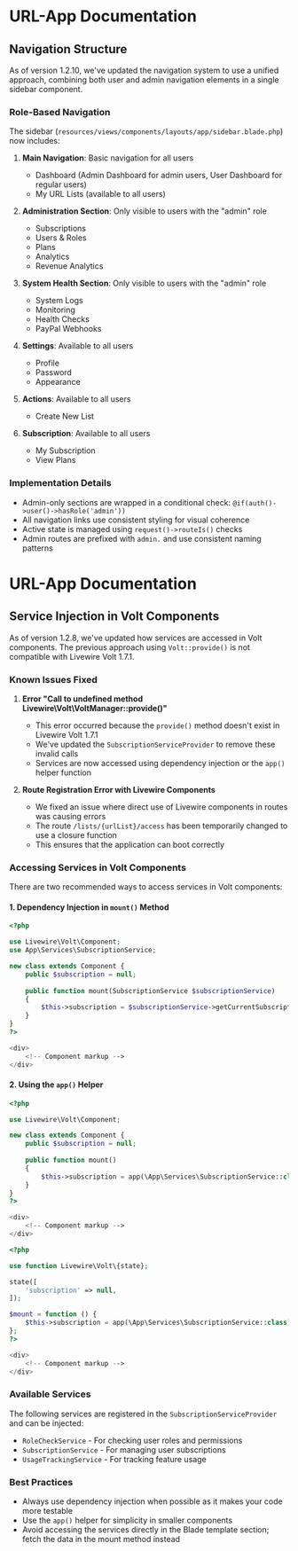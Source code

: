 # URL-App Documentation

## Navigation Structure

As of version 1.2.10, we've updated the navigation system to use a unified approach, combining both user and admin navigation elements in a single sidebar component.

### Role-Based Navigation

The sidebar (`resources/views/components/layouts/app/sidebar.blade.php`) now includes:

1. **Main Navigation**: Basic navigation for all users
   - Dashboard (Admin Dashboard for admin users, User Dashboard for regular users)
   - My URL Lists (available to all users)

2. **Administration Section**: Only visible to users with the "admin" role
   - Subscriptions
   - Users & Roles
   - Plans
   - Analytics
   - Revenue Analytics

3. **System Health Section**: Only visible to users with the "admin" role
   - System Logs
   - Monitoring
   - Health Checks
   - PayPal Webhooks

4. **Settings**: Available to all users
   - Profile
   - Password
   - Appearance

5. **Actions**: Available to all users
   - Create New List

6. **Subscription**: Available to all users
   - My Subscription
   - View Plans

### Implementation Details

- Admin-only sections are wrapped in a conditional check: `@if(auth()->user()->hasRole('admin'))`
- All navigation links use consistent styling for visual coherence
- Active state is managed using `request()->routeIs()` checks
- Admin routes are prefixed with `admin.` and use consistent naming patterns

# URL-App Documentation

## Service Injection in Volt Components

As of version 1.2.8, we've updated how services are accessed in Volt components. The previous approach using `Volt::provide()` is not compatible with Livewire Volt 1.7.1.

### Known Issues Fixed

1. **Error "Call to undefined method Livewire\Volt\VoltManager::provide()"**
   - This error occurred because the `provide()` method doesn't exist in Livewire Volt 1.7.1
   - We've updated the `SubscriptionServiceProvider` to remove these invalid calls
   - Services are now accessed using dependency injection or the `app()` helper function

2. **Route Registration Error with Livewire Components**
   - We fixed an issue where direct use of Livewire components in routes was causing errors
   - The route `/lists/{urlList}/access` has been temporarily changed to use a closure function
   - This ensures that the application can boot correctly

### Accessing Services in Volt Components

There are two recommended ways to access services in Volt components:

#### 1. Dependency Injection in `mount()` Method

```php
<?php

use Livewire\Volt\Component;
use App\Services\SubscriptionService;

new class extends Component {
    public $subscription = null;
    
    public function mount(SubscriptionService $subscriptionService)
    {
        $this->subscription = $subscriptionService->getCurrentSubscription();
    }
}
?>

<div>
    <!-- Component markup -->
</div>
```

#### 2. Using the `app()` Helper

```php
<?php

use Livewire\Volt\Component;

new class extends Component {
    public $subscription = null;
    
    public function mount()
    {
        $this->subscription = app(\App\Services\SubscriptionService::class)->getCurrentSubscription();
    }
}
?>

<div>
    <!-- Component markup -->
</div>
```

```php
<?php

use function Livewire\Volt\{state};

state([
    'subscription' => null,
]);

$mount = function () {
    $this->subscription = app(\App\Services\SubscriptionService::class)->getCurrentSubscription();
};
?>

<div>
    <!-- Component markup -->
</div>
```

### Available Services

The following services are registered in the `SubscriptionServiceProvider` and can be injected:

- `RoleCheckService` - For checking user roles and permissions
- `SubscriptionService` - For managing user subscriptions
- `UsageTrackingService` - For tracking feature usage

### Best Practices

- Always use dependency injection when possible as it makes your code more testable
- Use the `app()` helper for simplicity in smaller components
- Avoid accessing the services directly in the Blade template section; fetch the data in the mount method instead
